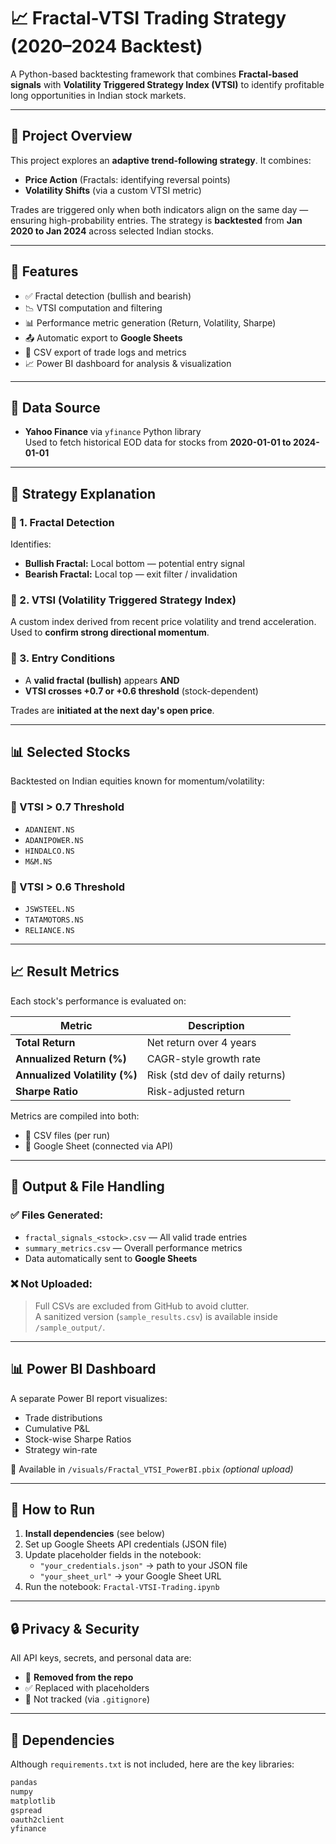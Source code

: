 # 📈 Fractal-VTSI Trading Strategy (2020–2024 Backtest)

A Python-based backtesting framework that combines **Fractal-based signals** with **Volatility Triggered Strategy Index (VTSI)** to identify profitable long opportunities in Indian stock markets.

---

## 🧠 Project Overview

This project explores an **adaptive trend-following strategy**. It combines:
- **Price Action** (Fractals: identifying reversal points)
- **Volatility Shifts** (via a custom VTSI metric)

Trades are triggered only when both indicators align on the same day — ensuring high-probability entries. The strategy is **backtested** from **Jan 2020 to Jan 2024** across selected Indian stocks.

---

## 🚀 Features

- ✅ Fractal detection (bullish and bearish)
- 📉 VTSI computation and filtering
- 📊 Performance metric generation (Return, Volatility, Sharpe)
- 📤 Automatic export to **Google Sheets**
- 📁 CSV export of trade logs and metrics
- 📈 Power BI dashboard for analysis & visualization

---

## 📂 Data Source

- **Yahoo Finance** via `yfinance` Python library  
  Used to fetch historical EOD data for stocks from **2020-01-01 to 2024-01-01**

---

## 📌 Strategy Explanation

### 🔹 1. Fractal Detection  
Identifies:
- **Bullish Fractal:** Local bottom — potential entry signal  
- **Bearish Fractal:** Local top — exit filter / invalidation

### 🔹 2. VTSI (Volatility Triggered Strategy Index)  
A custom index derived from recent price volatility and trend acceleration.  
Used to **confirm strong directional momentum**.

### 🔹 3. Entry Conditions  
- A **valid fractal (bullish)** appears **AND**
- **VTSI crosses +0.7 or +0.6 threshold** (stock-dependent)

Trades are **initiated at the next day's open price**.

---

## 📊 Selected Stocks

Backtested on Indian equities known for momentum/volatility:

### 🔸 VTSI > 0.7 Threshold
- `ADANIENT.NS`
- `ADANIPOWER.NS`
- `HINDALCO.NS`
- `M&M.NS`

### 🔸 VTSI > 0.6 Threshold
- `JSWSTEEL.NS`
- `TATAMOTORS.NS`
- `RELIANCE.NS`

---

## 📈 Result Metrics

Each stock's performance is evaluated on:

| Metric                  | Description |
|-------------------------|-------------|
| **Total Return**        | Net return over 4 years |
| **Annualized Return (%)** | CAGR-style growth rate |
| **Annualized Volatility (%)** | Risk (std dev of daily returns) |
| **Sharpe Ratio**        | Risk-adjusted return |

Metrics are compiled into both:
- 📄 CSV files (per run)
- 📄 Google Sheet (connected via API)

---

## 📁 Output & File Handling

### ✅ Files Generated:
- `fractal_signals_<stock>.csv` — All valid trade entries  
- `summary_metrics.csv` — Overall performance metrics  
- Data automatically sent to **Google Sheets**

### ❌ Not Uploaded:
> Full CSVs are excluded from GitHub to avoid clutter.  
A sanitized version (`sample_results.csv`) is available inside `/sample_output/`.

---

## 📊 Power BI Dashboard

A separate Power BI report visualizes:
- Trade distributions
- Cumulative P&L
- Stock-wise Sharpe Ratios
- Strategy win-rate

📁 Available in `/visuals/Fractal_VTSI_PowerBI.pbix` *(optional upload)*

---

## 🧪 How to Run

1. **Install dependencies** (see below)
2. Set up Google Sheets API credentials (JSON file)
3. Update placeholder fields in the notebook:
   - `"your_credentials.json"` → path to your JSON file  
   - `"your_sheet_url"` → your Google Sheet URL  
4. Run the notebook: `Fractal-VTSI-Trading.ipynb`

---

## 🔒 Privacy & Security

All API keys, secrets, and personal data are:
- 🔐 **Removed from the repo**
- ✅ Replaced with placeholders
- 📄 Not tracked (via `.gitignore`)

---

## 🧰 Dependencies

Although `requirements.txt` is not included, here are the key libraries:
```bash
pandas
numpy
matplotlib
gspread
oauth2client
yfinance
